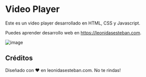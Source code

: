 # Video Player
Este es un video player desarrollado en HTML, CSS y Javascript.

Puedes aprender desarrollo web en https://leonidasesteban.com.

![image](https://user-images.githubusercontent.com/64162717/143177478-9249ab43-644b-4a32-a1de-b30f6215d343.png)

## Créditos
Diseñado con ♥️ en leonidasesteban.com. No te rindas!
